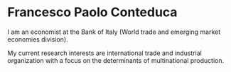# Francesco Paolo Conteduca

I am an economist at the Bank of Italy (World trade and emerging market economies division).

My current research interests are international trade and industrial organization with a focus on the determinants of multinational production.
